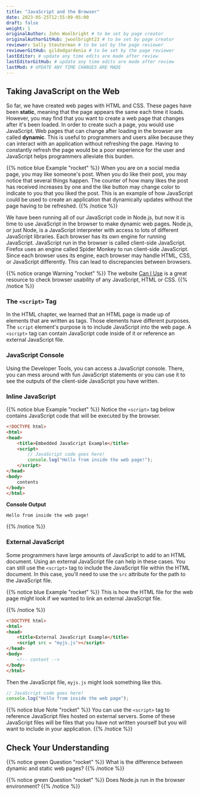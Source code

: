 ```yaml
---
title: "JavaScript and the Browser"
date: 2023-05-25T12:55:09-05:00
draft: false
weight: 1
originalAuthor: John Woolbright # to be set by page creator
originalAuthorGitHub: jwoolbright23 # to be set by page creator
reviewer: Sally Steuterman # to be set by the page reviewer
reviewerGitHub: gildedgardenia # to be set by the page reviewer
lastEditor: # update any time edits are made after review
lastEditorGitHub: # update any time edits are made after review
lastMod: # UPDATE ANY TIME CHANGES ARE MADE
---
```


## Taking JavaScript on the Web

So far, we have created web pages with HTML and CSS. These pages have been **static**, meaning that the page appears the same each time it loads. 
However, you may find that you want to create a web page that changes after it's been loaded. In order to create such a page, you would use JavaScript.
Web pages that can change after loading in the browser are called **dynamic**.
This is useful to programmers and users alike because they can interact with an application without refreshing the page.
Having to constantly refresh the page would be a poor experience for the user and JavaScript helps programmers alleviate this burden.

{{% notice blue Example "rocket" %}}
When you are on a social media page, you may like someone's post.
When you do like their post, you may notice that several things happen.
The counter of how many likes the post has received increases by one and the 
like button may change color to indicate to you that you liked the post.
This is an example of how JavaScript could be used to create an application 
that dynamically updates without the page having to be refreshed.
{{% /notice %}}

We have been running all of our JavaScript code in Node.js, but now it is time to use JavaScript in the browser to make dynamic web pages. 
Node.js, or just Node, is a JavaScript interpreter with access to lots of different JavaScript libraries. 
Each browser has its own engine for running JavaScript. JavaScript run in the browser is called client-side JavaScript. 
Firefox uses an engine called Spider Monkey to run client-side JavaScript. 
Since each browser uses its engine, each browser may handle HTML, CSS, or JavaScript differently. 
This can lead to discrepancies between browsers.  

{{% notice orange Warning "rocket" %}}
The website [Can I Use](https://caniuse.com) is a great resource to check browser usability of any JavaScript, HTML or CSS.
{{% /notice %}}

### The `<script>` Tag

In the HTML chapter, we learned that an HTML page is made up of elements that are written as tags. Those
elements have different purposes. The `script` element's purpose is to include JavaScript into the
web page. A `<script>` tag can contain JavaScript code inside of it or reference an external JavaScript file.

### JavaScript Console

Using the Developer Tools, you can access a JavaScript console. There, you can mess around with fun JavaScript statements or you can use it to see the outputs of the client-side JavaScript you have written.

### Inline JavaScript

{{% notice blue Example "rocket" %}}
Notice the `<script>` tag below contains JavaScript code that will be executed by the browser.

```html
<!DOCTYPE html>
<html>
<head>
    <title>Embedded JavaScript Example</title>
    <script>
        // JavaScript code goes here!
        console.log("Hello from inside the web page!");
    </script>
</head>
<body>
    contents
</body>
</html>
```

**Console Output**

```console
Hello from inside the web page!
```
{{% /notice %}}

### External JavaScript

Some programmers have large amounts of JavaScript to add to an HTML document.
Using an external JavaScript file can help in these cases.
You can still use the `<script>` tag to include the JavaScript file within the 
HTML document. In this case, you'll need to use the `src` attribute for the path 
to the JavaScript file.

{{% notice blue Example "rocket" %}}
This is how the HTML file for the web page might look if we wanted to link an external JavaScript file.

{{% /notice %}}

```html
<!DOCTYPE html>
<html>
<head>
    <title>External JavaScript Example</title>
    <script src = "myjs.js"></script>
</head>
<body>
    <!-- content -->
</body>
</html>
```

Then the JavaScript file, `myjs.js` might look something like this.

```javascript
// JavaScript code goes here!
console.log("Hello from inside the web page");
```

{{% notice blue Note "rocket" %}}
You can use the `<script>`  tag to reference JavaScript files hosted on external servers.
Some of these JavaScript files will be files that you have not written yourself but you will want to include in your application.
{{% /notice %}}

## Check Your Understanding

{{% notice green Question "rocket" %}}
What is the difference between dynamic and static web pages?
{{% /notice %}}

{{% notice green Question "rocket" %}}
Does Node.js run in the browser environment?
{{% /notice %}}
